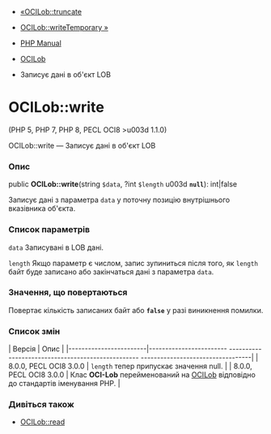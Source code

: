 - [«OCILob::truncate](ocilob.truncate.md)
- [OCILob::writeTemporary »](ocilob.writetemporary.md)

- [PHP Manual](index.md)
- [OCILob](class.ocilob.md)
- Записує дані в об'єкт LOB

# OCILob::write

(PHP 5, PHP 7, PHP 8, PECL OCI8 \>u003d 1.1.0)

OCILob::write — Записує дані в об'єкт LOB

### Опис

public **OCILob::write**(string `$data`, ?int `$length` u003d **`null`**):
int\|false

Записує дані з параметра `data` у поточну позицію внутрішнього
вказівника об'єкта.

### Список параметрів

`data`
Записувані в LOB дані.

`length`
Якщо параметр є числом, запис зупиниться після того, як
`length` байт буде записано або закінчаться дані з параметра `data`.

### Значення, що повертаються

Повертає кількість записаних байт або **`false`** у разі
виникнення помилки.

### Список змін

| Версія | Опис |
|------------------------|------------------------ -------------------------------------------------- ----------------------------------|
| 8.0.0, PECL OCI8 3.0.0 | `length` тепер припускає значення null. |
| 8.0.0, PECL OCI8 3.0.0 | Клас **OCI-Lob** перейменований на [OCILob](class.ocilob.md) відповідно до стандартів іменування PHP. |

### Дивіться також

- [OCILob::read](ocilob.read.md)
